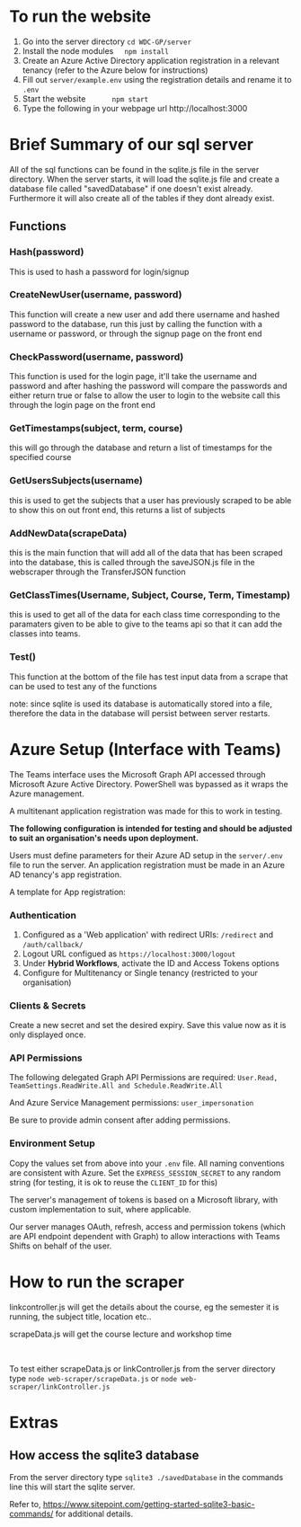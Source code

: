 <h1>To run the website</h1>

1. Go into the server directory `cd WDC-GP/server`
1. Install the node modules     `npm install`
2. Create an Azure Active Directory application registration in a relevant tenancy (refer to the Azure below for instructions)
3. Fill out `server/example.env` using the registration details and rename it to `.env`
4. Start the website            `npm start`
5. Type the following in your webpage url <a>http://localhost:3000</a>

<h1>Brief Summary of our sql server</h1>

All of the sql functions can be found in the sqlite.js file in the server directory. When the server starts, it will load the sqlite.js file and create a database file called "savedDatabase" if one doesn't exist already. Furthermore it will also create all of the tables if they dont already exist.

<h2>Functions</h2>

<h3>Hash(password)</h3>
This is used to hash a password for login/signup

<br>

<h3>CreateNewUser(username, password)</h3>
This function will create a new user and add there username and hashed password to the database, run this just by calling the function with a username or password, or through the signup page on the front end

<br>

<h3>CheckPassword(username, password)</h3>
This function is used for the login page, it'll take the username and password and after hashing the password will compare the passwords and either return true or false to allow the user to login to the website
call this through the login page on the front end

<br>

<h3>GetTimestamps(subject, term, course)</h3>
this will go through the database and return a list of timestamps for the specified course

<br>

<h3>GetUsersSubjects(username)</h3>
this is used to get the subjects that a user has previously scraped to be able to show this on out front end, this returns a list of subjects

<br>


<h3>AddNewData(scrapeData)</h3>
this is the main function that will add all of the data that has been scraped into the database,
this is called through the saveJSON.js file in the webscraper through the TransferJSON function

<br>

<h3>GetClassTimes(Username, Subject, Course, Term, Timestamp)</h3>
this is used to get all of the data for each class time corresponding to the paramaters given to be able to give to the teams api so that it can add the classes into teams.

<br>

<h3>Test()</h3> 
This function at the bottom of the file has test input data from a scrape that can be used to test any of the functions

<br>

note: since sqlite is used its database is automatically stored into a file, therefore the data in the database will persist between server restarts. 

<h1>Azure Setup (Interface with Teams)</h1>
The Teams interface uses the Microsoft Graph API accessed through Microsoft Azure Active Directory. PowerShell was bypassed as it wraps the Azure management. 

<br>

A multitenant application registration was made for this to work in testing.
<br>

<b>The following configuration is intended for testing and should be adjusted to suit an organisation's needs upon deployment.</b>

Users must define parameters for their Azure AD setup in the `server/.env` file to run the server. An application registration must be made in an Azure AD tenancy's app registration. 

A template for App registration:

<h3>Authentication</h3>
   
1. Configured as a 'Web application' with redirect URIs: `/redirect` and `/auth/callback/`
2. Logout URL configued as `https://localhost:3000/logout`
3. Under <b>Hybrid Workflows</b>, activate the ID and Access Tokens options
4. Configure for Multitenancy or Single tenancy (restricted to your organisation)

<h3>Clients & Secrets</h3>
Create a new secret and set the desired expiry. Save this value now as it is only displayed once.

<h3>API Permissions</h3>

The following delegated Graph API Permissions are required:
`User.Read, TeamSettings.ReadWrite.All and Schedule.ReadWrite.All`

And Azure Service Management permissions:
`user_impersonation`

Be sure to provide admin consent after adding permissions.

<h3>Environment Setup</h3>

Copy the values set from above into your `.env` file. All naming conventions are consistent with Azure. Set the `EXPRESS_SESSION_SECRET` to any random string (for testing, it is ok to reuse the `CLIENT_ID` for this)

The server's management of tokens is based on a Microsoft library, with custom implementation to suit, where applicable.

Our server manages OAuth, refresh, access and permission tokens (which are API endpoint dependent with Graph) to allow interactions with Teams Shifts on behalf of the user.

<h1>How to run the scraper</h1>

linkcontroller.js will get the details about the course, eg the semester it is running, the subject title, location etc..

scrapeData.js will get the course lecture and workshop time

<br>

To test either scrapeData.js or linkController.js from the server directory type `node web-scraper/scrapeData.js` or `node web-scraper/linkController.js`

<h1>Extras</h1>

<h2>How access the sqlite3 database</h2>

From the server directory type `sqlite3 ./savedDatabase` in the commands line this will start the sqlite server.

Refer to, <a>https://www.sitepoint.com/getting-started-sqlite3-basic-commands/</a> for additional details.

